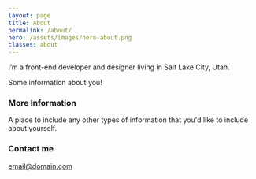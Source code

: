 ```yaml
---
layout: page
title: About
permalink: /about/
hero: /assets/images/hero-about.png
classes: about
---
```


<p class="c-paragraph--lead">I&rsquo;m a front-end developer and designer living in Salt Lake City, Utah.</p>

Some information about you!

### More Information

A place to include any other types of information that you'd like to include about yourself.

### Contact me

[email@domain.com](mailto:email@domain.com)
